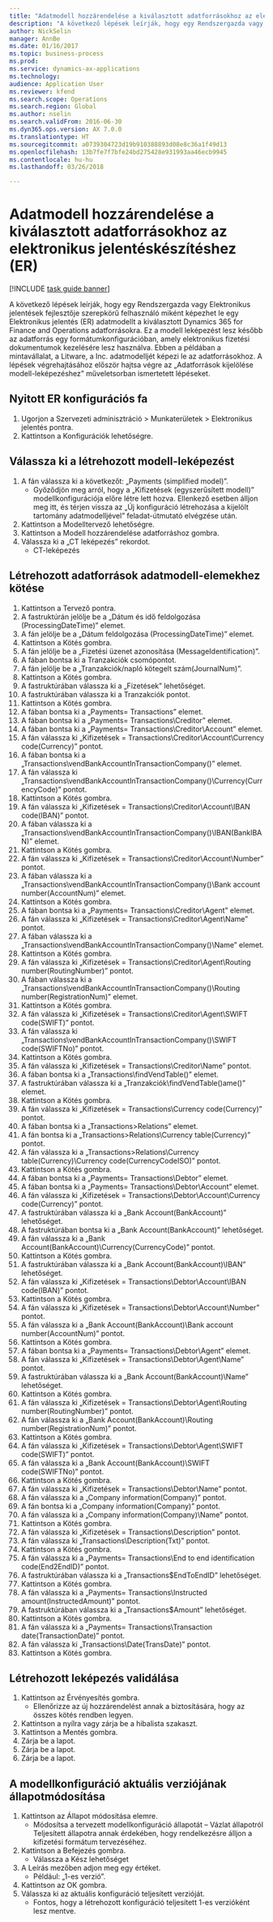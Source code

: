```yaml
--- 
title: "Adatmodell hozzárendelése a kiválasztott adatforrásokhoz az elektronikus jelentéskészítéshez (ER)"
description: "A következő lépések leírják, hogy egy Rendszergazda vagy Elektronikus jelentések fejlesztője szerepkörű felhasználó miként képezhet le egy Elektronikus jelentés (ER) adatmodellt a kiválasztott Dynamics 365 for Finance and Operations Enterprise kiadás (2016. november) adatforrásokra."
author: NickSelin
manager: AnnBe
ms.date: 01/16/2017
ms.topic: business-process
ms.prod: 
ms.service: dynamics-ax-applications
ms.technology: 
audience: Application User
ms.reviewer: kfend
ms.search.scope: Operations
ms.search.region: Global
ms.author: nselin
ms.search.validFrom: 2016-06-30
ms.dyn365.ops.version: AX 7.0.0
ms.translationtype: HT
ms.sourcegitcommit: a0739304723d19b910388893d08e8c36a1f49d13
ms.openlocfilehash: 13b7fe7f7bfe24bd275428e931993aa46ecb9945
ms.contentlocale: hu-hu
ms.lasthandoff: 03/26/2018

---
```

# <a name="map-a-data-model-to-selected-data-sources-for-electronic-reporting-er"></a>Adatmodell hozzárendelése a kiválasztott adatforrásokhoz az elektronikus jelentéskészítéshez (ER)

[!INCLUDE [task guide banner](../../includes/task-guide-banner.md)]

A következő lépések leírják, hogy egy Rendszergazda vagy Elektronikus jelentések fejlesztője szerepkörű felhasználó miként képezhet le egy Elektronikus jelentés (ER) adatmodellt a kiválasztott Dynamics 365 for Finance and Operations adatforrásokra. Ez a modell leképezést lesz később az adatforrás egy formátumkonfigurációban, amely elektronikus fizetési dokumentumok kezelésére lesz használva. Ebben a példában a mintavállalat, a Litware, a Inc. adatmodelljét képezi le az adatforrásokhoz. A lépések végrehajtásához először hajtsa végre az „Adatforrások kijelölése modell-leképezéshez” műveletsorban ismertetett lépéseket.


## <a name="open-er-configurations-tree"></a>Nyitott ER konfigurációs fa
1. Ugorjon a Szervezeti adminisztráció > Munkaterületek > Elektronikus jelentés pontra.
2. Kattintson a Konfigurációk lehetőségre.

## <a name="select-created-model-mapping"></a>Válassza ki a létrehozott modell-leképezést
1. A fán válassza ki a következőt: „Payments (simplified model)”.
    * Győződjön meg arról, hogy a „Kifizetések (egyszerűsített modell)” modellkonfigurációja előre létre lett hozva. Ellenkező esetben álljon meg itt, és térjen vissza az „Új konfiguráció létrehozása a kijelölt tartomány adatmodelljével” feladat-útmutató elvégzése után.  
2. Kattintson a Modelltervező lehetőségre.
3. Kattintson a Modell hozzárendelése adatforráshoz gombra.
4. Válassza ki a „CT leképezés” rekordot.
    * CT-leképezés  

## <a name="bind-created-data-sources-to-data-model-elements"></a>Létrehozott adatforrások adatmodell-elemekhez kötése
1. Kattintson a Tervező pontra.
2. A fastruktúrán jelölje be a „Dátum és idő feldolgozása (ProcessingDateTime)” elemet.
3. A fán jelölje be a „Dátum feldolgozása (ProcessingDateTime)” elemet.
4. Kattintson a Kötés gombra.
5. A fán jelölje be a „Fizetési üzenet azonosítása (MessageIdentification)”.
6. A fában bontsa ki a Tranzakciók csomópontot.
7. A fán jelölje be a „Tranzakciók/napló kötegelt szám(JournalNum)”.
8. Kattintson a Kötés gombra.
9. A fastruktúrában válassza ki a „Fizetések” lehetőséget.
10. A fastruktúrában válassza ki a Tranzakciók pontot.
11. Kattintson a Kötés gombra.
12. A fában bontsa ki a „Payments= Transactions” elemet.
13. A fában bontsa ki a „Payments= Transactions\Creditor” elemet.
14. A fában bontsa ki a „Payments= Transactions\Creditor\Account” elemet.
15. A fán válassza ki „Kifizetések = Transactions\Creditor\Account\Currency code(Currency)” pontot.
16. A fában bontsa ki a „Transactions\vendBankAccountInTransactionCompany()” elemet.
17. A fán válassza ki „Transactions\vendBankAccountInTransactionCompany()\Currency(CurrencyCode)” pontot.
18. Kattintson a Kötés gombra.
19. A fán válassza ki „Kifizetések = Transactions\Creditor\Account\IBAN code(IBAN)” pontot.
20. A fában válassza ki a „Transactions\vendBankAccountInTransactionCompany()\IBAN(BankIBAN)” elemet.
21. Kattintson a Kötés gombra.
22. A fán válassza ki „Kifizetések = Transactions\Creditor\Account\Number” pontot.
23. A fában válassza ki a „Transactions\vendBankAccountInTransactionCompany()\Bank account number(AccountNum)” elemet.
24. Kattintson a Kötés gombra.
25. A fában bontsa ki a „Payments= Transactions\Creditor\Agent” elemet.
26. A fán válassza ki „Kifizetések = Transactions\Creditor\Agent\Name” pontot.
27. A fában válassza ki a „Transactions\vendBankAccountInTransactionCompany()\Name” elemet.
28. Kattintson a Kötés gombra.
29. A fán válassza ki „Kifizetések = Transactions\Creditor\Agent\Routing number(RoutingNumber)” pontot.
30. A fában válassza ki a „Transactions\vendBankAccountInTransactionCompany()\Routing number(RegistrationNum)” elemet.
31. Kattintson a Kötés gombra.
32. A fán válassza ki „Kifizetések = Transactions\Creditor\Agent\SWIFT code(SWIFT)” pontot.
33. A fán válassza ki „Transactions\vendBankAccountInTransactionCompany()\SWIFT code(SWIFTNo)” pontot.
34. Kattintson a Kötés gombra.
35. A fán válassza ki „Kifizetések = Transactions\Creditor\Name” pontot.
36. A fában bontsa ki a „Transactions\findVendTable()” elemet.
37. A fastruktúrában válassza ki a „Tranzakciók\findVendTable()ame()” elemet.
38. Kattintson a Kötés gombra.
39. A fán válassza ki „Kifizetések = Transactions\Currency code(Currency)” pontot.
40. A fában bontsa ki a „Transactions\>Relations” elemet.
41. A fán bontsa ki a „Transactions\>Relations\Currency table(Currency)” pontot.
42. A fán válassza ki a „Transactions\>Relations\Currency table(Currency)\Currency code(CurrencyCodeISO)” pontot.
43. Kattintson a Kötés gombra.
44. A fában bontsa ki a „Payments= Transactions\Debtor” elemet.
45. A fában bontsa ki a „Payments= Transactions\Debtor\Account” elemet.
46. A fán válassza ki „Kifizetések = Transactions\Debtor\Account\Currency code(Currency)” pontot.
47. A fastruktúrában válassza ki a „Bank Account(BankAccount)” lehetőséget.
48. A fastruktúrában bontsa ki a „Bank Account(BankAccount)” lehetőséget.
49. A fán válassza ki a „Bank Account(BankAccount)\Currency(CurrencyCode)” pontot.
50. Kattintson a Kötés gombra.
51. A fastruktúrában válassza ki a „Bank Account(BankAccount)\IBAN” lehetőséget.
52. A fán válassza ki „Kifizetések = Transactions\Debtor\Account\IBAN code(IBAN)” pontot.
53. Kattintson a Kötés gombra.
54. A fán válassza ki „Kifizetések = Transactions\Debtor\Account\Number” pontot.
55. A fán válassza ki a „Bank Account(BankAccount)\Bank account number(AccountNum)” pontot.
56. Kattintson a Kötés gombra.
57. A fában bontsa ki a „Payments= Transactions\Debtor\Agent” elemet.
58. A fán válassza ki „Kifizetések = Transactions\Debtor\Agent\Name” pontot.
59. A fastruktúrában válassza ki a „Bank Account(BankAccount)\Name” lehetőséget.
60. Kattintson a Kötés gombra.
61. A fán válassza ki „Kifizetések = Transactions\Debtor\Agent\Routing number(RoutingNumber)” pontot.
62. A fán válassza ki a „Bank Account(BankAccount)\Routing number(RegistrationNum)” pontot.
63. Kattintson a Kötés gombra.
64. A fán válassza ki „Kifizetések = Transactions\Debtor\Agent\SWIFT code(SWIFT)” pontot.
65. A fán válassza ki a „Bank Account(BankAccount)\SWIFT code(SWIFTNo)” pontot.
66. Kattintson a Kötés gombra.
67. A fán válassza ki „Kifizetések = Transactions\Debtor\Name” pontot.
68. A fán válassza ki a „Company information(Company)” pontot.
69. A fán bontsa ki a „Company information(Company)” pontot.
70. A fán válassza ki a „Company information(Company)\Name” pontot.
71. Kattintson a Kötés gombra.
72. A fán válassza ki „Kifizetések = Transactions\Description” pontot.
73. A fán válassza ki „Transactions\Description(Txt)” pontot.
74. Kattintson a Kötés gombra.
75. A fán válassza ki a „Payments= Transactions\End to end identification code(End2EndID)” pontot.
76. A fastruktúrában válassza ki a „Transactions\$EndToEndID” lehetőséget.
77. Kattintson a Kötés gombra.
78. A fán válassza ki a „Payments= Transactions\Instructed amount(InstructedAmount)” pontot.
79. A fastruktúrában válassza ki a „Transactions\$Amount” lehetőséget.
80. Kattintson a Kötés gombra.
81. A fán válassza ki a „Payments= Transactions\Transaction date(TransactionDate)” pontot.
82. A fán válassza ki „Transactions\Date(TransDate)” pontot.
83. Kattintson a Kötés gombra.

## <a name="validate-created-mapping"></a>Létrehozott leképezés validálása
1. Kattintson az Érvényesítés gombra.
    * Ellenőrizze az új hozzárendelést annak a biztosítására, hogy az összes kötés rendben legyen.  
2. Kattintson a nyílra vagy zárja be a hibalista szakaszt.
3. Kattintson a Mentés gombra.
4. Zárja be a lapot.
5. Zárja be a lapot.
6. Zárja be a lapot.

## <a name="change-the-status-of-the-current-version-of-model-configuration"></a>A modellkonfiguráció aktuális verziójának állapotmódosítása
1. Kattintson az Állapot módosítása elemre.
    * Módosítsa a tervezett modellkonfiguráció állapotát – Vázlat állapotról Teljesített állapotra annak érdekében, hogy rendelkezésre álljon a kifizetési formátum tervezéséhez.  
2. Kattintson a Befejezés gombra.
    * Válassza a Kész lehetőséget  
3. A Leírás mezőben adjon meg egy értéket.
    * Például: „1-es verzió”.  
4. Kattintson az OK gombra.
5. Válassza ki az aktuális konfiguráció teljesített verzióját.
    * Fontos, hogy a létrehozott konfiguráció teljesített 1-es verzióként lesz mentve.  


